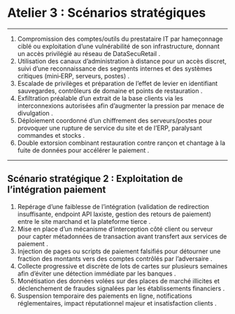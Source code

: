 # Atelier 3 : Scénarios stratégiques

---

1. Compromission des comptes/outils du prestataire IT par hameçonnage ciblé ou exploitation d’une vulnérabilité de son infrastructure, donnant un accès privilégié au réseau de DataSecuRetail .  
2. Utilisation des canaux d’administration à distance pour un accès discret, suivi d’une reconnaissance des segments internes et des systèmes critiques (mini‑ERP, serveurs, postes) .  
3. Escalade de privilèges et préparation de l’effet de levier en identifiant sauvegardes, contrôleurs de domaine et points de restauration .  
4. Exfiltration préalable d’un extrait de la base clients via les interconnexions autorisées afin d’augmenter la pression par menace de divulgation .  
5. Déploiement coordonné d’un chiffrement des serveurs/postes pour provoquer une rupture de service du site et de l’ERP, paralysant commandes et stocks .  
6. Double extorsion combinant restauration contre rançon et chantage à la fuite de données pour accélérer le paiement .
---

## Scénario stratégique 2 : Exploitation de l’intégration paiement

1. Repérage d’une faiblesse de l’intégration (validation de redirection insuffisante, endpoint API laxiste, gestion des retours de paiement) entre le site marchand et la plateforme tierce .  
2. Mise en place d’un mécanisme d’interception côté client ou serveur pour capter métadonnées de transaction avant transfert aux services de paiement .  
3. Injection de pages ou scripts de paiement falsifiés pour détourner une fraction des montants vers des comptes contrôlés par l’adversaire .  
4. Collecte progressive et discrète de lots de cartes sur plusieurs semaines afin d’éviter une détection immédiate par les banques .  
5. Monétisation des données volées sur des places de marché illicites et déclenchement de fraudes signalées par les établissements financiers .  
6. Suspension temporaire des paiements en ligne, notifications réglementaires, impact réputationnel majeur et insatisfaction clients .

